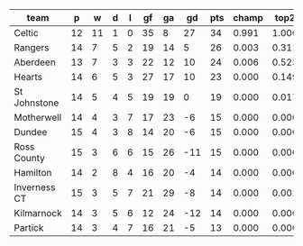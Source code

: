 |     team     | p  | w  | d | l | gf | ga | gd  | pts | champ | top2  | top3  | top4  |  5-7  | bot4  | bot3  | bot2  |
|--------------|----|----|---|---|----|----|-----|-----|-------|-------|-------|-------|-------|-------|-------|-------|
| Celtic       | 12 | 11 | 1 | 0 | 35 |  8 |  27 |  34 | 0.991 | 1.000 | 1.000 | 1.000 | 0.000 | 0.000 | 0.000 | 0.000|
| Rangers      | 14 |  7 | 5 | 2 | 19 | 14 |   5 |  26 | 0.003 | 0.311 | 0.668 | 0.901 | 0.097 | 0.001 | 0.000 | 0.000|
| Aberdeen     | 13 |  7 | 3 | 3 | 22 | 12 |  10 |  24 | 0.006 | 0.523 | 0.816 | 0.952 | 0.047 | 0.000 | 0.000 | 0.000|
| Hearts       | 14 |  6 | 5 | 3 | 27 | 17 |  10 |  23 | 0.000 | 0.149 | 0.411 | 0.766 | 0.218 | 0.007 | 0.002 | 0.000|
| St Johnstone | 14 |  5 | 4 | 5 | 19 | 19 |   0 |  19 | 0.000 | 0.017 | 0.079 | 0.236 | 0.606 | 0.088 | 0.046 | 0.021|
| Motherwell   | 14 |  4 | 3 | 7 | 17 | 23 |  -6 |  15 | 0.000 | 0.000 | 0.002 | 0.011 | 0.216 | 0.650 | 0.511 | 0.358|
| Dundee       | 15 |  4 | 3 | 8 | 14 | 20 |  -6 |  15 | 0.000 | 0.000 | 0.008 | 0.038 | 0.412 | 0.399 | 0.270 | 0.157|
| Ross County  | 15 |  3 | 6 | 6 | 15 | 26 | -11 |  15 | 0.000 | 0.000 | 0.001 | 0.010 | 0.210 | 0.662 | 0.528 | 0.367|
| Hamilton     | 14 |  2 | 8 | 4 | 16 | 20 |  -4 |  14 | 0.000 | 0.000 | 0.003 | 0.018 | 0.290 | 0.556 | 0.411 | 0.268|
| Inverness CT | 15 |  3 | 5 | 7 | 21 | 29 |  -8 |  14 | 0.000 | 0.001 | 0.008 | 0.042 | 0.422 | 0.394 | 0.262 | 0.157|
| Kilmarnock   | 14 |  3 | 5 | 6 | 12 | 24 | -12 |  14 | 0.000 | 0.000 | 0.001 | 0.009 | 0.197 | 0.681 | 0.549 | 0.396|
| Partick      | 14 |  3 | 4 | 7 | 16 | 21 |  -5 |  13 | 0.000 | 0.000 | 0.003 | 0.018 | 0.283 | 0.561 | 0.420 | 0.276|
